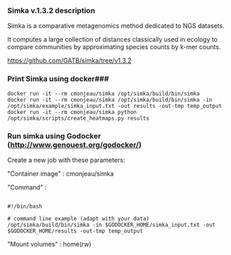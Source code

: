 ### Simka v.1.3.2 description ###

Simka is a comparative metagenomics method dedicated to NGS datasets. 

It computes a large collection of distances classically used in ecology to compare communities by approximating species counts by k-mer counts.

https://github.com/GATB/simka/tree/v1.3.2

### Print Simka using docker###

```
docker run -it --rm cmonjeau/simka /opt/simka/build/bin/simka
docker run -it --rm cmonjeau/simka /opt/simka/build/bin/simka -in /opt/simka/example/simka_input.txt -out results -out-tmp temp_output
docker run -it --rm cmonjeau/simka python /opt/simka/scripts/create_heatmaps.py results
```

### Run simka using Godocker (http://www.genouest.org/godocker/)

Create a new job with these parameters:

"Container image" : cmonjeau/simka

"Command" : 

```

#!/bin/bash

# command line example (adapt with your data)
/opt/simka/build/bin/simka -in $GODOCKER_HOME/simka_input.txt -out $GODOCKER_HOME/results -out-tmp temp_output

```

"Mount volumes" : home(rw)


